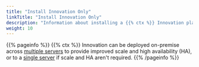 ```yaml
---
title: "Install Innovation Only"
linkTitle: "Install Innovation Only"
description: "Information about installing a {{% ctx %}} Innovation platform."
weight: 10
---
```


{{% pageinfo %}}
{{% ctx %}} Innovation can be deployed on-premise across [multiple servers](multiple-server-with-ha) to provide improved scale and high availability (HA), or to a [single server](single-server-without-ha) if scale and HA aren't required.
{{% /pageinfo %}}
